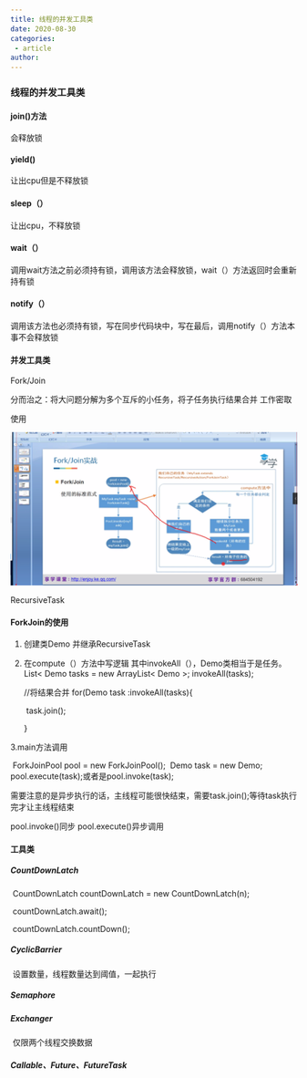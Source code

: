 ```yaml
---
title: 线程的并发工具类
date: 2020-08-30
categories:
 - article
author:
---
```

### 线程的并发工具类

#### join()方法

会释放锁

#### yield()

让出cpu但是不释放锁

#### sleep（）

让出cpu，不释放锁

#### wait（）

调用wait方法之前必须持有锁，调用该方法会释放锁，wait（）方法返回时会重新持有锁

#### notify（）

调用该方法也必须持有锁，写在同步代码块中，写在最后，调用notify（）方法本事不会释放锁



#### 并发工具类

Fork/Join

分而治之：将大问题分解为多个互斥的小任务，将子任务执行结果合并
工作密取

使用


![image-20200719223009123](../../images/image-20200719223009123.png)

RecursiveTask



#### ForkJoin的使用

1. 创建类Demo 并继承RecursiveTask

2. 在compute（）方法中写逻辑
   其中invokeAll（），Demo类相当于是任务。
   List< Demo tasks = new ArrayList< Demo >;
   invokeAll(tasks);

   //将结果合并
   for(Demo task :invokeAll(tasks){

   ​	task.join();

   }

3.main方法调用

​	ForkJoinPool pool = new ForkJoinPool();
​	Demo task = new Demo;
​	pool.execute(task);或者是pool.invoke(task);

需要注意的是异步执行的话，主线程可能很快结束，需要task.join();等待task执行完才让主线程结束

pool.invoke()同步
pool.execute()异步调用

#### 工具类

##### CountDownLatch

​	CountDownLatch countDownLatch = new CountDownLatch(n);

​	countDownLatch.await();

​	countDownLatch.countDown();

##### CyclicBarrier

​	设置数量，线程数量达到阈值，一起执行

##### Semaphore

##### Exchanger

​	仅限两个线程交换数据

##### Callable、Future、FutureTask



